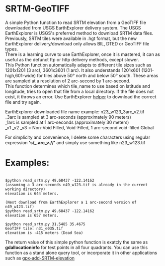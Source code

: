 # SRTM-GeoTIFF
A simple Python function to read SRTM elevation from a GeoTIFF file downloaded from USGS EarthExplorer delivery system.
The USGS EarthExplorer is USGS's preferred method to download SRTM data files. Previously, SRTM tiles were available in .hgt format, but the new EarthExplorer delivery/download only allows BIL, DTED or GeoTIFF file types.<br>
There is a learning curve to use EarthExplorer, once it is mastered, it can as useful as the defunct ftp or http delivery methods, except slower.<br>
This Python function automatically adapts to different tile sizes such as 1201x1201 (3 arc), 3601x3601 (1 arc). It also understands 1201x601 (1201-high,601-wide) for tiles above 50° north and below 50° south. These areas are sampled at a resolution of 2 arc-second by 1 arc-second.<br>
This function determines which tile_name to use based on latitude and longitude, tries to open that file from a local directory. If the file does not exist, it throws an error. Use EarthExplorer [helper](https://github.com/nicholas-fong/SRTM-GeoTIFF/blob/main/EarthExplorer-howto.md) to download the correct file and try again.

EarthExplorer downloaded file name example: n23_w123_3arc_v2.tif<br>
_3arc is sampled at 3 arc-seconds (approximately 90 meters)<br>
_1arc is sampled at 1 arc-seconds (approximately 30 meters)<br>
_v1 _v2 _v3 = Non-Void Filled, Void-Filled, 1 arc-second void-filled Global<br>

For simplicity and convenience, I delete some characters using regular expression **'s/_.arc_v.//'**  and simply use something like n23_w123.tif

# Examples:
```

$python read_srtm.py 49.68437 -122.14162
(assuming a 3 arc-seconds n49_w123.tif is already in the current working directory)
elevation is 644 meters.

(Next download from EarthExplorer a 1 arc-second version of n49_w123.tif)
$python read_srtm.py 49.68437 -122.14162
elevation is 657 meters.

$python read_srtm.py 31.5485 35.4675
GeoTIFF tile: n31_e035.tif
elevation is -415 meters (Dead Sea)

```
The return value of this simple python function is exatcly the same as **gdallocationinfo** for test points in all four quadrants. You can use this function as a stand alone query tool, or incorporate it in other applications such as [gpx-add-SRTM-elevation](https://github.com/nicholas-fong/gpx-add-SRTM-elevation)
